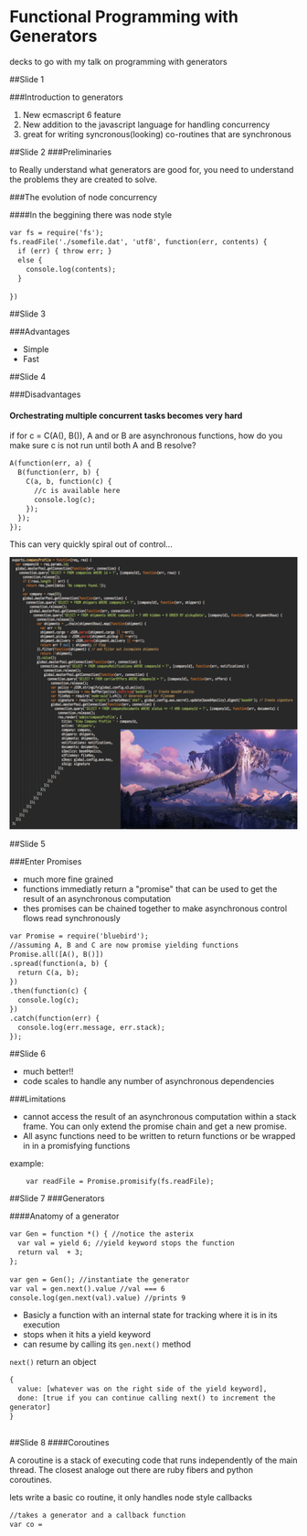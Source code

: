 Functional Programming with Generators
=======================================

decks to go with my talk on programming with generators

##Slide 1

###Introduction to generators

1. New ecmascript 6 feature
2. New addition to the javascript language for handling concurrency
3. great for writing syncronous(looking) co-routines that are synchronous

##Slide 2
###Preliminaries

to Really understand what generators are good for, you need to understand the problems they are created to solve.

###The evolution of node concurrency

####In the beggining there was node style

```
var fs = require('fs');
fs.readFile('./somefile.dat', 'utf8', function(err, contents) {
  if (err) { throw err; }
  else {
  	console.log(contents);
  }
  
})

```

##Slide 3

###Advantages

* Simple
* Fast

##Slide 4

###Disadvantages
#### Orchestrating multiple concurrent tasks becomes very hard
	
if for c = C(A(), B()), A and or B are asynchronous functions, how do you 
make sure c is not run until both A and B resolve?

```
A(function(err, a) {
  B(function(err, b) {
  	C(a, b, function(c) {
  	  //c is available here
  	  console.log(c);
  	});
  });
});

```
This can very quickly spiral out of control...

![mountain of woe](./images/mountainofwoe.png)


##Slide 5

###Enter Promises

* much more fine grained
* functions immediatly return a "promise" that can be used to get the result of an asynchronous computation
* thes promises can be chained together to make asynchronous control flows read synchronously

```
var Promise = require('bluebird');
//assuming A, B and C are now promise yielding functions
Promise.all([A(), B()])
.spread(function(a, b) {
  return C(a, b);
})
.then(function(c) {
  console.log(c);
})
.catch(function(err) {
  console.log(err.message, err.stack);
});

```

##Slide 6
* much better!!
* code scales to handle any number of asynchronous dependencies

###Limitations

* cannot access the result of an asynchronous computation within a stack frame. You can only extend the promise chain and get a new promise.
* All async functions need to be written to return functions or be wrapped in in a promisfying functions 

example: 
```
	var readFile = Promise.promisify(fs.readFile);
```

##Slide 7
###Generators

####Anatomy of a generator

```
var Gen = function *() { //notice the asterix
  var val = yield 6; //yield keyword stops the function
  return val  + 3;
};
	
var gen = Gen(); //instantiate the generator
var val = gen.next().value //val === 6
console.log(gen.next(val).value) //prints 9

```

* Basicly a function with an internal state for tracking where it is in its execution
* stops when it hits a yield keyword
* can resume by calling its ```gen.next()``` method

```next()``` return an object

```
{
  value: [whatever was on the right side of the yield keyword],
  done: [true if you can continue calling next() to increment the generator]
}
	
```

##Slide 8
####Coroutines

A coroutine is a stack of executing code that runs independently of the main thread. The closest analoge out there are ruby fibers and python coroutines.

lets write a basic co routine, it only handles node style callbacks

```
//takes a generator and a callback function
var co = 







 